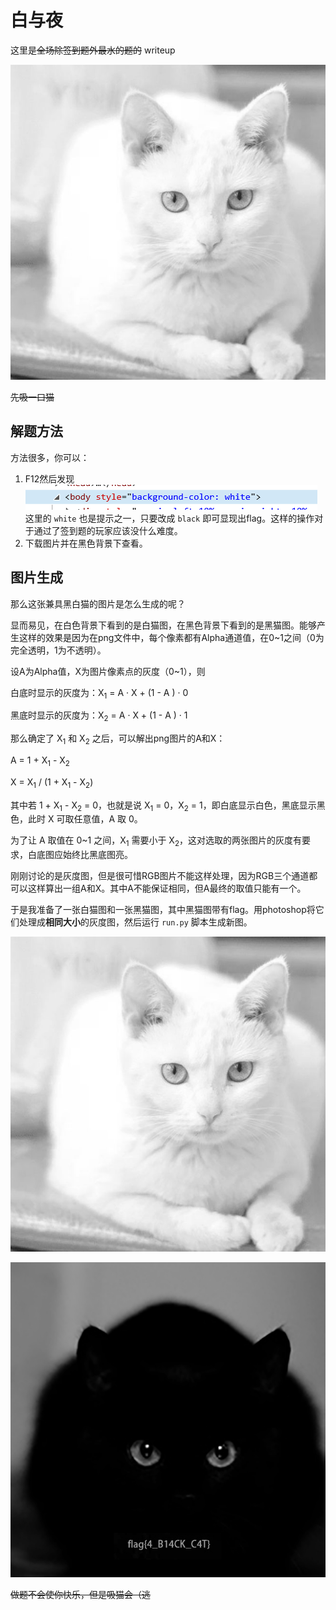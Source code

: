 # 白与夜

这里是~~全场除签到题外最水的题的~~ writeup

![](./images/newcat.png)

~~先吸一口猫~~

## 解题方法

方法很多，你可以：

1. F12然后发现
![](./images/F12.png)
这里的 `white` 也是提示之一，只要改成 `black` 即可显现出flag。这样的操作对于通过了签到题的玩家应该没什么难度。
1. 下载图片并在黑色背景下查看。

## 图片生成

那么这张兼具黑白猫的图片是怎么生成的呢？

显而易见，在白色背景下看到的是白猫图，在黑色背景下看到的是黑猫图。能够产生这样的效果是因为在png文件中，每个像素都有Alpha通道值，在0~1之间（0为完全透明，1为不透明）。

设A为Alpha值，X为图片像素点的灰度（0~1），则

白底时显示的灰度为：X<sub>1</sub> = A · X + (1 - A ) · 0

黑底时显示的灰度为：X<sub>2</sub> = A · X + (1 - A ) · 1

那么确定了 X<sub>1</sub> 和 X<sub>2</sub> 之后，可以解出png图片的A和X：

A = 1 + X<sub>1</sub> - X<sub>2</sub>

X = X<sub>1</sub> / (1 + X<sub>1</sub> - X<sub>2</sub>)

其中若 1 + X<sub>1</sub> - X<sub>2</sub> = 0，也就是说 X<sub>1</sub> = 0，X<sub>2</sub> = 1，即白底显示白色，黑底显示黑色，此时 X 可取任意值，A 取 0。

为了让 A 取值在 0~1 之间，X<sub>1</sub> 需要小于 X<sub>2</sub>，这对选取的两张图片的灰度有要求，白底图应始终比黑底图亮。

刚刚讨论的是灰度图，但是很可惜RGB图片不能这样处理，因为RGB三个通道都可以这样算出一组A和X。其中A不能保证相同，但A最终的取值只能有一个。

于是我准备了一张白猫图和一张黑猫图，其中黑猫图带有flag。用photoshop将它们处理成**相同大小**的灰度图，然后运行 `run.py` 脚本生成新图。

![](./images/white.jpg)

![](./images/black.jpg)

~~做题不会使你快乐，但是吸猫会（逃~~
